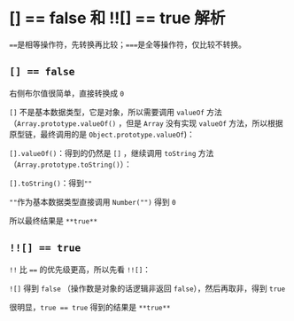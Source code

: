 # [] == false 和 !![] == true 解析

`==`是相等操作符，先转换再比较；`===`是全等操作符，仅比较不转换。

## `[] == false`

右侧布尔值很简单，直接转换成 `0`

`[]` 不是基本数据类型，它是对象，所以需要调用 `valueOf` 方法（`Array.prototype.valueOf()` ，但是 `Array` 没有实现 `valueOf` 方法，所以根据原型链，最终调用的是 `Object.prototype.valueOf`)：

`[].valueOf()`：得到的仍然是 `[]` ，继续调用 `toString` 方法（`Array.prototype.toString()`）：

`[].toString()`：得到`""`

`""`作为基本数据类型直接调用 `Number("")` 得到 `0`

所以最终结果是 `**true**`

## `!![] == true`

`!!` 比 `==` 的优先级更高，所以先看 `!![]`：

`![]` 得到 `false` （操作数是对象的话逻辑非返回 `false`），然后再取非，得到 `true`

很明显，`true == true` 得到的结果是 `**true**`
